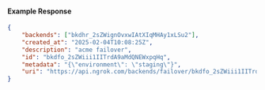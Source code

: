 <!-- Code generated for API Clients. DO NOT EDIT. -->

#### Example Response

```json
{
	"backends": ["bkdhr_2sZWignOvxwIAtXIqMHAy1xLSu2"],
	"created_at": "2025-02-04T10:08:25Z",
	"description": "acme failover",
	"id": "bkdfo_2sZWiii1IITrdA9aMdQNEWxpqHq",
	"metadata": "{\"environment\": \"staging\"}",
	"uri": "https://api.ngrok.com/backends/failover/bkdfo_2sZWiii1IITrdA9aMdQNEWxpqHq"
}
```
